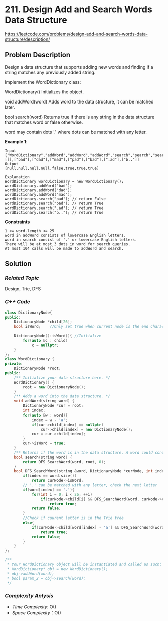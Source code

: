 # 211. Design Add and Search Words Data Structure 
https://leetcode.com/problems/design-add-and-search-words-data-structure/description/

## Problem Description

Design a data structure that supports adding new words and finding if a string matches any previously added string.

Implement the WordDictionary class:

WordDictionary() Initializes the object.

void addWord(word) Adds word to the data structure, it can be matched later.

bool search(word) Returns true if there is any string in the data structure that matches word or false otherwise. 

word may contain dots '.' where dots can be matched with any letter.



**Example 1**:
```
Input
["WordDictionary","addWord","addWord","addWord","search","search","search","search"]
[[],["bad"],["dad"],["mad"],["pad"],["bad"],[".ad"],["b.."]]
Output
[null,null,null,null,false,true,true,true]

Explanation
WordDictionary wordDictionary = new WordDictionary();
wordDictionary.addWord("bad");
wordDictionary.addWord("dad");
wordDictionary.addWord("mad");
wordDictionary.search("pad"); // return False
wordDictionary.search("bad"); // return True
wordDictionary.search(".ad"); // return True
wordDictionary.search("b.."); // return True
```


**Constraints**
```
1 <= word.length <= 25
word in addWord consists of lowercase English letters.
word in search consist of '.' or lowercase English letters.
There will be at most 3 dots in word for search queries.
At most 104 calls will be made to addWord and search.
```

## Solution

### _Related Topic_
   Design, Trie, DFS

### _C++ Code_
```cpp
class DictionaryNode{
public:
    DictionaryNode *child[26];
    bool isWord;    //Only set true when current node is the end character of added word
    
    DictionaryNode():isWord(){ //Initialize
        for(auto &c : child)
            c = nullptr;
    }
};
class WordDictionary {
private:
    DictionaryNode *root;
public:
    /** Initialize your data structure here. */
    WordDictionary() {
        root = new DictionaryNode();
    }
    /** Adds a word into the data structure. */
    void addWord(string word) {
        DictionaryNode *cur = root;
        int index;
        for(auto &w : word){
            index = w - 'a';
            if(cur->child[index] == nullptr)
                cur->child[index] = new DictionaryNode();
            cur = cur->child[index];
        }
        cur->isWord = true;
    }    
    /** Returns if the word is in the data structure. A word could contain the dot character '.' to represent any one letter. */
    bool search(string word) {
        return DFS_SearchWord(word, root, 0);
    }
    bool DFS_SearchWord(string &word, DictionaryNode *curNode, int index){
        if(index == word.size())
            return curNode->isWord;
        // '.' can be matched with any letter, check the next letter
        if(word[index] == '.'){
            for(int i = 0; i < 26; ++i)
                if(curNode->child[i] && DFS_SearchWord(word, curNode->child[i], index+1))
                    return true;
            return false;
        }
        //Check if cuurent letter is in the Trie tree
        else{
            if(curNode->child[word[index] - 'a'] && DFS_SearchWord(word, curNode->child[word[index] - 'a'], index+1))
                return true;
            return false;
        }
    }
};

/**
 * Your WordDictionary object will be instantiated and called as such:
 * WordDictionary* obj = new WordDictionary();
 * obj->addWord(word);
 * bool param_2 = obj->search(word);
 */
```

### _Complexity Anlysis_
- _Time Complexity_: O()
- _Space Complexity_：O()
